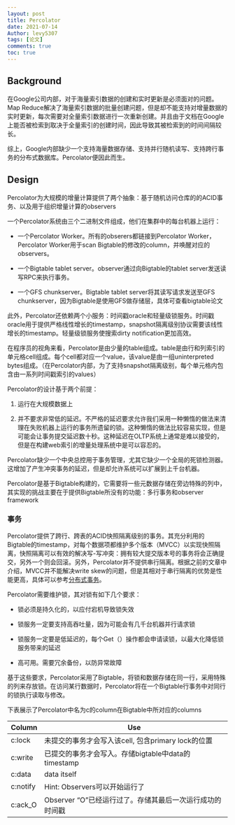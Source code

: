 ```yaml
---
layout: post
title: Percolator
date: 2021-07-14
Author: levy5307
tags: [论文]
comments: true
toc: true
---
```


## Background

在Google公司内部，对于海量索引数据的创建和实时更新是必须面对的问题。Map Reduce解决了海量索引数据的批量创建问题，但是却不能支持对增量数据的实时更新，每次需要对全量索引数据进行一次重新创建。并且由于文档在Google上能否被检索到取决于全量索引的创建时间，因此导致其被检索到的时间间隔较长。

综上，Google内部缺少一个支持海量数据存储、支持并行随机读写、支持跨行事务的分布式数据库。Percolator便因此而生。

## Design

Percolator为大规模的增量计算提供了两个抽象：基于随机访问仓库的的ACID事务、以及用于组织增量计算的observers

一个Percolator系统由三个二进制文件组成，他们在集群中的每台机器上运行：

- 一个Percolator Worker。所有的obserers都链接到Percolator Worker，Percolator Worker用于scan Bigtable的修改的column，并唤醒对应的observers。

- 一个Bigtable tablet server。observer通过向Bigtable的tablet server发送读写RPC来执行事务。

- 一个GFS chunkserver。Bigtable tablet server将其读写请求发送至GFS chunkserver，因为Bigtable是使用GFS做存储层，具体可查看bigtable论文

此外，Percolator还依赖两个小服务：时间戳oracle和轻量级锁服务。时间戳oracle用于提供严格线性增长的timestamp，snapshot隔离级别协议需要该线性增长的timestamp。轻量级锁服务使搜索dirty notification更加高效。

在程序员的视角来看，Percolator是由少量的table组成。table是由行和列索引的单元格cell组成。每个cell都对应一个value，该value是由一组uninterpreted bytes组成。（在Percolator内部，为了支持snapshot隔离级别，每个单元格内包含由一系列时间戳索引的values）

Percolator的设计基于两个前提：

1. 运行在大规模数据上

2. 并不要求非常低的延迟。不严格的延迟要求允许我们采用一种懒惰的做法来清理在失败机器上运行的事务所遗留的锁。这种懒惰的做法比较容易实现，但是可能会让事务提交延迟数十秒。这种延迟在OLTP系统上通常是难以接受的，但是在构建web索引的增量处理系统中是可以容忍的。

Percolator缺少一个中央总控用于事务管理，尤其它缺少一个全局的死锁检测器。这增加了产生冲突事务的延迟，但是却允许系统可以扩展到上千台机器。

Percolator是基于Bigtable构建的，它需要将一些元数据存储在旁边特殊的列中，其实现的挑战主要在于提供Bigtable所没有的功能：多行事务和observer framework

### 事务

Percolator提供了跨行、跨表的ACID快照隔离级别的事务。其充分利用的Bigtable的timestamp，对每个数据项都维护多个版本（MVCC）以实现快照隔离，快照隔离可以有效的解决写-写冲突：拥有较大提交版本号的事务将会正确提交，另外一个则会回滚。另外，Percolator并不提供串行隔离。根据之前的文章中介绍，MVCC并不能解决write skew的问题，但是其相对于串行隔离的优势是性能更高，具体可以参考[分布式事务](https://levy5307.github.io/blog/distributed-transaction/)。

Percolator需要维护锁，其对锁有如下几个要求：

- 锁必须是持久化的，以应付宕机导致锁失效

- 锁服务一定要支持高吞吐量，因为可能会有几千台机器并行请求锁

- 锁服务一定要是低延迟的，每个Get（）操作都会申请读锁，以最大化降低锁服务带来的延迟

- 高可用。需要冗余备份，以防异常故障

基于这些要求，Percolator采用了Bigtable，将锁和数据存储在同一行，采用特殊的列来存放锁。在访问某行数据时，Percolator将在一个Bigtable行事务中对同行的锁执行读取与修改。

下表展示了Percolator中名为c的column在Bigtable中所对应的columns

| Column   | Use                                  |
|----------|--------------------------------------|
| c:lock   | 未提交的事务才会写入该cell, 包含primary lock的位置   |
| c:write  | 已提交的事务才会写入。存储bigtable中data的timestamp |
| c:data   | data itself                          |
| c:notify | Hint: Observers可以开始运行了               |
| c:ack_O  | Observer “O”已经运行过了。存储其最后一次运行成功的时间戳   |

